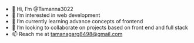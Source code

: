 - 👋 Hi, I’m @Tamanna3022
- 👀 I’m interested in web development
- 🌱 I’m currently learning advance concepts of frontend
- 💞️ I’m looking to collaborate on projects based on front end and full stack
- 📫 Reach me at tamanagarg8498@gmail.com

<!---
Tamanna3022/Tamanna3022 is a ✨ special ✨ repository because its `README.md` (this file) appears on your GitHub profile.
You can click the Preview link to take a look at your changes.
--->
